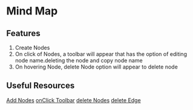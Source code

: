 # Mind Map 

## Features 
1) Create Nodes 
2) On click of Nodes, a toolbar will appear that has the option of editing node name.deleting the node and copy node name
3) On hovering Node, delete Node option will appear to delete node

## Useful Resources

[Add Nodes](https://reactflow.dev/learn/advanced-use/uncontrolled-flow#updating-nodes-and-edges)
[onClick Toolbar](https://reactflow.dev/examples/nodes/node-toolbar)
[delete Nodes](https://reactflow.dev/examples/interaction/context-menu)
[delete Edge](https://reactflow.dev/examples/edges/delete-edge-on-drop)